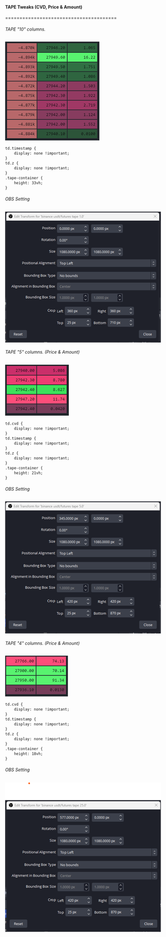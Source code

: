 #### TAPE Tweaks (CVD, Price & Amount)
=======================================

###### TAPE "10" columns.
![cignals-10](/media/cignals-10.png)

    td.timestamp { 
      	display: none !important; 
    }
    td.z { 
      	display: none !important; 
    }
    .tape-container { 
      	height: 33vh; 
    }

###### OBS Setting
![OBS-10](/media/OBS-10.png)

###### TAPE "5" columns. (Price & Amount)
![cignals-5](/media/cignals-5.png)

    td.cvd { 
	    display: none !important; 
    }
    td.timestamp { 
	    display: none !important;
    }
    td.z { 
        display: none !important; 
    }
    .tape-container { 
        height: 21vh; 
    }

###### OBS Setting
![OBS-5](/media/OBS-5.png)

###### TAPE "4" columns. (Price & Amount)
![cignals-4](/media/cignals-4.png)

    td.cvd { 
    	display: none !important; 
    }
    td.timestamp { 
    	display: none !important;
    }
    td.z { 
  	    display: none !important; 
    }
    .tape-container { 
  	    height: 18vh; 
    }

###### OBS Setting

![OBS-4](/media/OBS-4.png)
